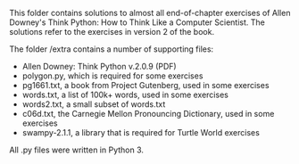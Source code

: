 This folder contains solutions to almost all end-of-chapter exercises of Allen Downey's Think Python: How to Think Like a Computer Scientist. The solutions refer to the exercises in version 2 of the book.


The folder /extra contains a number of supporting files:

- Allen Downey: Think Python v.2.0.9 (PDF)
- polygon.py, which is required for some exercises
- pg1661.txt, a book from Project Gutenberg, used in some exercises
- words.txt, a list of 100k+ words, used in some exercises
- words2.txt, a small subset of words.txt
- c06d.txt, the Carnegie Mellon Pronouncing Dictionary, used in some exercises
- swampy-2.1.1, a library that is required for Turtle World exercises

All .py files were written in Python 3.

